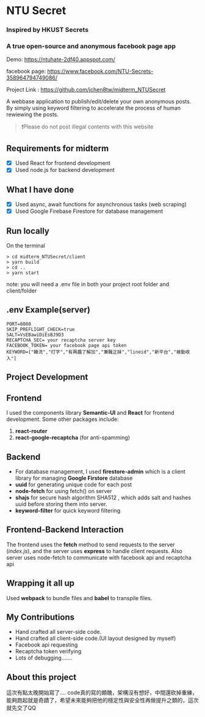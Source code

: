 # NTU Secret
### Inspired by HKUST Secrets
### A true open-source and anonymous facebook page app
Demo: https://ntuhate-2df40.appspot.com/

facebook page: https://www.facebook.com/NTU-Secrets-358964794749086/

Project Link : https://github.com/jchen8tw/midterm_NTUSecret

A webbase application to publish/edit/delete your own anonymous posts. By simply using keyword filtering to accelerate the process of human rewiewing the posts.


> ❗️Please do not post illegal contents with this website


## Requirements for midterm
- [x] Used React for frontend development
- [x] Used node.js for backend development

## What I have done
- [x] Used async, await functions for asynchronous tasks (web scraping)
- [x] Used Google Firebase Firestore for database management

## Run locally
On the terminal
```
> cd midterm_NTUSecret/client
> yarn build
> cd ..
> yarn start
```
note: you will need a .env file in both your project root folder and client/folder
## .env Example(server)
```
PORT=8080
SKIP_PREFLIGHT_CHECK=true
SALT=VsEBawiDiEsBJ9D3
RECAPTCHA_SEC= your recaptcha server key
FACEBOOK_TOKEN= your facebook page api token
KEYWORD=["韓流","打字","有興趣了解加","兼職正妹","lineid","新平台","被動收入"]
```

## Project Development

## Frontend

I used the components library **Semantic-UI** and **React** for frontend development. Some other packages include:
1. **react-router**
2. **react-google-recaptcha** (for anti-spamming)

## Backend

- For database management, I used **firestore-admin** which is a client library for managing **Google Firstore** database
- **uuid** for generating unique code for each post
- **node-fetch** for using fetch() on server
- **shajs** for secure hash algorithm SHA512 , which adds salt and hashes uuid before storing them into server.
- **keyword-filter** for quick keyword filtering

## Frontend-Backend Interaction

The frontend uses the **fetch** method to send requests to the server (*index.js*), and the server uses **express** to handle client requests.
Also server uses node-fetch to communicate with facebook api and recaptcha api

## Wrapping it all up
Used **webpack** to bundle files and **babel** to transpile files.

## My Contributions
- Hand crafted all server-side code.
- Hand crafted all client-side code.(UI layout designed by myself)
- Facebook api requesting
- Recaptcha token verifying
- Lots of debugging.......

## About this project
這次有點太晚開始寫了.... code真的寫的頗醜，架構沒有想好，中間還砍掉重練，能夠跑起就是奇蹟了，希望未來能夠把他的穩定性與安全性再做提升之類的，這次就先交了QQ
